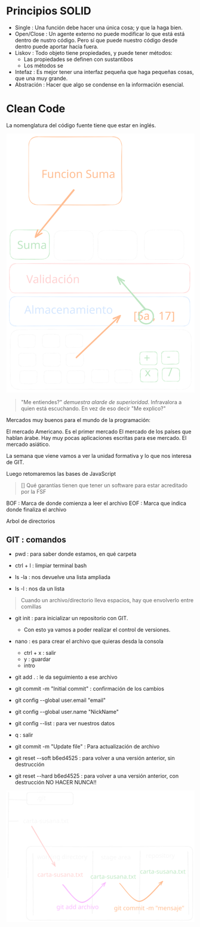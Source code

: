 # Principios SOLID
* Single : Una función debe hacer una única cosa; y que la haga bien.
* Open/Close : Un agente externo no puede modificar lo que está está dentro de nustro código. Pero sí que puede nuestro código desde dentro puede aportar hacia fuera.
* Liskov : Todo objeto tiene propiedades, y puede tener métodos:
  * Las propiedades se definen con sustantibos
  * Los métodos se 
* Intefaz : Es mejor tener una interfaz pequeña que haga pequeñas cosas, que una muy grande.
* Abstración : Hacer que algo se condense en la información esencial.

# Clean Code 

La nomenglatura del código fuente tiene que estar en inglés.

![alt text](CalculadoraBasica.svg)

> "Me entiendes?" *demuestra alarde de superioridad*. Infravalora a quien está escuchando. En vez de eso decir "Me explico?"


Mercados muy buenos para el mundo de la programación:

El mercado Americano. Es el primer mercado 
El mercado de los países que hablan árabe. Hay muy pocas aplicaciones escritas para ese mercado.
El mercado asiático.

La semana que viene vamos a ver la unidad formativa y lo que nos interesa de GIT.

Luego retomaremos las bases de JavaScript

>[]
Qué garantías tienen que tener un software para estar acreditado por la FSF

BOF : Marca de donde comienza a leer el archivo
EOF : Marca que indica donde finaliza el archivo

Arbol de directorios

## GIT : comandos

- pwd : para saber donde estamos, en qué carpeta
- ctrl + l : limpiar terminal bash

- ls -la : nos devuelve una lista ampliada
- ls -l : nos da un lista
  
> Cuando un archivo/directorio lleva espacios, hay que envolverlo entre comillas

- git init : para inicializar un repositorio con GIT.
  - Con esto ya vamos a poder realizar el control de versiones.
- nano : es para crear el archivo que quieras desda la consola
  - ctrl + x : salir
  - y : guardar
  - intro

- git add . : le da seguimiento a ese archivo
- git commit -m "Initial commit" : confirmación de los cambios 
- git config --global user.email "email"
- git config --global user.name "NickName"
- git config --list : para ver nuestros datos
- q : salir
- git commit -m "Update file" : Para actualización de archivo
- git reset --soft b6ed4525 : para volver a una versión anterior, sin destrucción
- git reset --hard b6ed4525 : para volver a una versión anterior, con destrucción NO HACER NUNCA!!
  
![alt text](git.svg)